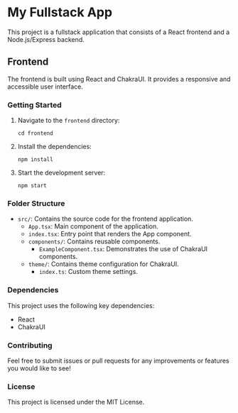 # My Fullstack App

This project is a fullstack application that consists of a React frontend and a Node.js/Express backend. 

## Frontend

The frontend is built using React and ChakraUI. It provides a responsive and accessible user interface.

### Getting Started

1. Navigate to the `frontend` directory:
   ```
   cd frontend
   ```

2. Install the dependencies:
   ```
   npm install
   ```

3. Start the development server:
   ```
   npm start
   ```

### Folder Structure

- `src/`: Contains the source code for the frontend application.
  - `App.tsx`: Main component of the application.
  - `index.tsx`: Entry point that renders the App component.
  - `components/`: Contains reusable components.
    - `ExampleComponent.tsx`: Demonstrates the use of ChakraUI components.
  - `theme/`: Contains theme configuration for ChakraUI.
    - `index.ts`: Custom theme settings.

### Dependencies

This project uses the following key dependencies:
- React
- ChakraUI

### Contributing

Feel free to submit issues or pull requests for any improvements or features you would like to see!

### License

This project is licensed under the MIT License.